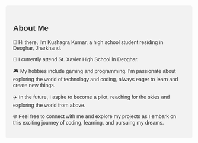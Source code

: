 <div style="background-color: #f2f2f2; color: #333; font-family: 'Arial', sans-serif; padding: 20px; border-radius: 5px;">
  <h2>About Me</h2>
  <p>👋 Hi there, I'm Kushagra Kumar, a high school student residing in Deoghar, Jharkhand.</p>
  <p>🎒 I currently attend St. Xavier High School in Deoghar.</p>
  <p>🎮 My hobbies include gaming and programming. I'm passionate about exploring the world of technology and coding, always eager to learn and create new things.</p>
  <p>✈️ In the future, I aspire to become a pilot, reaching for the skies and exploring the world from above.</p>
  <p>🌐 Feel free to connect with me and explore my projects as I embark on this exciting journey of coding, learning, and pursuing my dreams.</p>
</div>


<!---
kush551/kush551 is a ✨ special ✨ repository because its `README.md` (this file) appears on your GitHub profile.
You can click the Preview link to take a look at your changes.
--->
